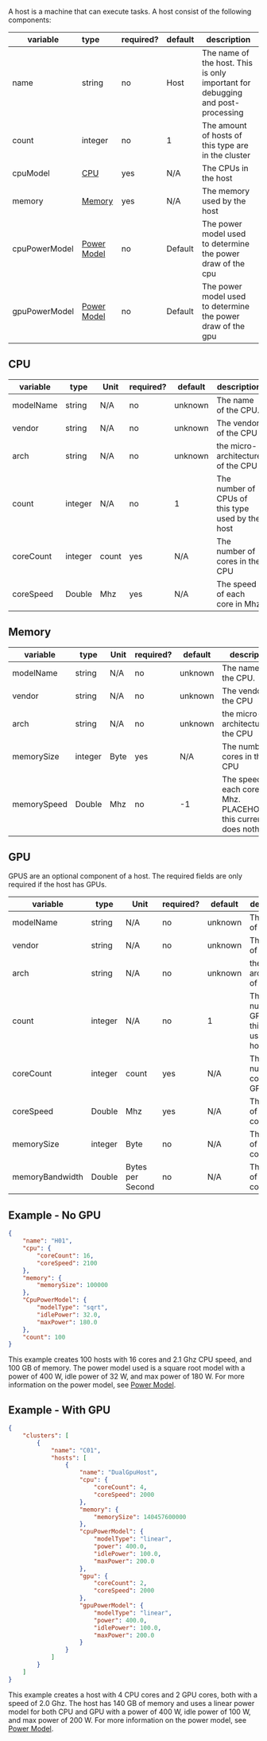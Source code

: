 A host is a machine that can execute tasks. A host consist of the following components:

| variable      | type                                                         | required? | default | description                                                                    |
|---------------|:-------------------------------------------------------------|:----------|---------|--------------------------------------------------------------------------------|
| name          | string                                                       | no        | Host    | The name of the host. This is only important for debugging and post-processing |
| count         | integer                                                      | no        | 1       | The amount of hosts of this type are in the cluster                            |
| cpuModel      | [CPU](#cpu)                                                  | yes       | N/A     | The CPUs in the host                                                           |
| memory        | [Memory](#memory)                                            | yes       | N/A     | The memory used by the host                                                    |
| cpuPowerModel | [Power Model](/docs/documentation/Input/Topology/PowerModel) | no        | Default | The power model used to determine the power draw of the cpu                    |
| gpuPowerModel | [Power Model](/docs/documentation/Input/Topology/PowerModel) | no        | Default | The power model used to determine the power draw of the gpu                    |

## CPU

| variable  | type    | Unit  | required? | default | description                                      |
|-----------|---------|-------|-----------|---------|--------------------------------------------------|
| modelName | string  | N/A   | no        | unknown | The name of the CPU.                             |
| vendor    | string  | N/A   | no        | unknown | The vendor of the CPU                            |
| arch      | string  | N/A   | no        | unknown | the micro-architecture of the CPU                |
| count     | integer | N/A   | no        | 1       | The number of CPUs of this type used by the host |
| coreCount | integer | count | yes       | N/A     | The number of cores in the CPU                   |
| coreSpeed | Double  | Mhz   | yes       | N/A     | The speed of each core in Mhz                    |

## Memory

| variable    | type    | Unit | required? | default | description                                                              |
|-------------|---------|------|-----------|---------|--------------------------------------------------------------------------|
| modelName   | string  | N/A  | no        | unknown | The name of the CPU.                                                     |
| vendor      | string  | N/A  | no        | unknown | The vendor of the CPU                                                    |
| arch        | string  | N/A  | no        | unknown | the micro-architecture of the CPU                                        |
| memorySize  | integer | Byte | yes       | N/A     | The number of cores in the CPU                                           |
| memorySpeed | Double  | Mhz  | no        | -1      | The speed of each core in Mhz. PLACEHOLDER: this currently does nothing. |

## GPU 

GPUS are an optional component of a host. The required fields are only required if the host has GPUs.

| variable        | type    | Unit             | required? | default | description                                      |
|-----------------|---------|------------------|-----------|---------|--------------------------------------------------|
| modelName       | string  | N/A              | no        | unknown | The name of the GPU.                             |
| vendor          | string  | N/A              | no        | unknown | The vendor of the GPU                            |
| arch            | string  | N/A              | no        | unknown | the micro-architecture of the GPU                |
| count           | integer | N/A              | no        | 1       | The number of GPUs of this type used by the host |
| coreCount       | integer | count            | yes       | N/A     | The number of cores in the GPU                   |
| coreSpeed       | Double  | Mhz              | yes       | N/A     | The speed of each core in Mhz                    |
| memorySize      | integer | Byte             | no        | N/A     | The speed of each core in Mhz                    |
| memoryBandwidth | Double  | Bytes per Second | no        | N/A     | The speed of each core in Mhz                    |


## Example - No GPU

```json
{
    "name": "H01",
    "cpu": {
        "coreCount": 16,
        "coreSpeed": 2100
    },
    "memory": {
        "memorySize": 100000
    },
    "CpuPowerModel": {
        "modelType": "sqrt",
        "idlePower": 32.0,
        "maxPower": 180.0
    },
    "count": 100
}
```

This example creates 100 hosts with 16 cores and 2.1 Ghz CPU speed, and 100 GB of memory.
The power model used is a square root model with a power of 400 W, idle power of 32 W, and max power of 180 W.
For more information on the power model, see [Power Model](/docs/documentation/Input/Topology/PowerModel).

## Example - With GPU

```json
{
    "clusters": [
        {
            "name": "C01",
            "hosts": [
                {
                    "name": "DualGpuHost",
                    "cpu": {
                        "coreCount": 4,
                        "coreSpeed": 2000
                    },
                    "memory": {
                        "memorySize": 140457600000
                    },
                    "cpuPowerModel": {
                        "modelType": "linear",
                        "power": 400.0,
                        "idlePower": 100.0,
                        "maxPower": 200.0
                    },
                    "gpu": {
                        "coreCount": 2,
                        "coreSpeed": 2000
                    },
                    "gpuPowerModel": {
                        "modelType": "linear",
                        "power": 400.0,
                        "idlePower": 100.0,
                        "maxPower": 200.0
                    }
                }
            ]
        }
    ]
}
```

This example creates a host with 4 CPU cores and 2 GPU cores, both with a speed of 2.0 Ghz.
The host has 140 GB of memory and uses a linear power model for both CPU and GPU with a power of 400 W, idle power of 100 W, and max power of 200 W.
For more information on the power model, see [Power Model](/docs/documentation/Input/Topology/PowerModel).
